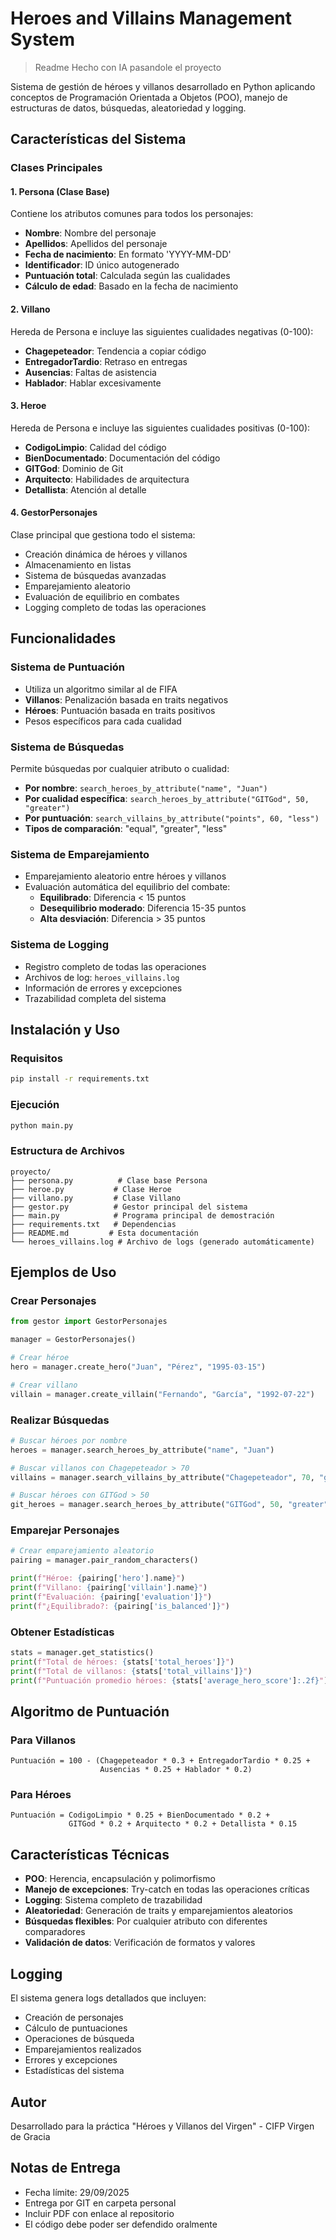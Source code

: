 # Heroes and Villains Management System

> Readme Hecho con IA pasandole el proyecto

Sistema de gestión de héroes y villanos desarrollado en Python aplicando conceptos de Programación Orientada a Objetos (POO), manejo de estructuras de datos, búsquedas, aleatoriedad y logging.

## Características del Sistema

### Clases Principales

#### 1. Persona (Clase Base)
Contiene los atributos comunes para todos los personajes:
- **Nombre**: Nombre del personaje
- **Apellidos**: Apellidos del personaje  
- **Fecha de nacimiento**: En formato 'YYYY-MM-DD'
- **Identificador**: ID único autogenerado
- **Puntuación total**: Calculada según las cualidades
- **Cálculo de edad**: Basado en la fecha de nacimiento

#### 2. Villano
Hereda de Persona e incluye las siguientes cualidades negativas (0-100):
- **Chagepeteador**: Tendencia a copiar código
- **EntregadorTardio**: Retraso en entregas
- **Ausencias**: Faltas de asistencia
- **Hablador**: Hablar excesivamente

#### 3. Heroe  
Hereda de Persona e incluye las siguientes cualidades positivas (0-100):
- **CodigoLimpio**: Calidad del código
- **BienDocumentado**: Documentación del código
- **GITGod**: Dominio de Git
- **Arquitecto**: Habilidades de arquitectura
- **Detallista**: Atención al detalle

#### 4. GestorPersonajes
Clase principal que gestiona todo el sistema:
- Creación dinámica de héroes y villanos
- Almacenamiento en listas
- Sistema de búsquedas avanzadas
- Emparejamiento aleatorio
- Evaluación de equilibrio en combates
- Logging completo de todas las operaciones

## Funcionalidades

### Sistema de Puntuación
- Utiliza un algoritmo similar al de FIFA
- **Villanos**: Penalización basada en traits negativos
- **Héroes**: Puntuación basada en traits positivos
- Pesos específicos para cada cualidad

### Sistema de Búsquedas
Permite búsquedas por cualquier atributo o cualidad:
- **Por nombre**: `search_heroes_by_attribute("name", "Juan")`
- **Por cualidad específica**: `search_heroes_by_attribute("GITGod", 50, "greater")`
- **Por puntuación**: `search_villains_by_attribute("points", 60, "less")`
- **Tipos de comparación**: "equal", "greater", "less"

### Sistema de Emparejamiento
- Emparejamiento aleatorio entre héroes y villanos
- Evaluación automática del equilibrio del combate:
  - **Equilibrado**: Diferencia < 15 puntos
  - **Desequilibrio moderado**: Diferencia 15-35 puntos  
  - **Alta desviación**: Diferencia > 35 puntos

### Sistema de Logging
- Registro completo de todas las operaciones
- Archivos de log: `heroes_villains.log`
- Información de errores y excepciones
- Trazabilidad completa del sistema

## Instalación y Uso

### Requisitos
```bash
pip install -r requirements.txt
```

### Ejecución
```bash
python main.py
```

### Estructura de Archivos
```
proyecto/
├── persona.py          # Clase base Persona
├── heroe.py           # Clase Heroe
├── villano.py         # Clase Villano
├── gestor.py          # Gestor principal del sistema
├── main.py            # Programa principal de demostración
├── requirements.txt   # Dependencias
├── README.md         # Esta documentación
└── heroes_villains.log # Archivo de logs (generado automáticamente)
```

## Ejemplos de Uso

### Crear Personajes
```python
from gestor import GestorPersonajes

manager = GestorPersonajes()

# Crear héroe
hero = manager.create_hero("Juan", "Pérez", "1995-03-15")

# Crear villano
villain = manager.create_villain("Fernando", "García", "1992-07-22")
```

### Realizar Búsquedas
```python
# Buscar héroes por nombre
heroes = manager.search_heroes_by_attribute("name", "Juan")

# Buscar villanos con Chagepeteador > 70
villains = manager.search_villains_by_attribute("Chagepeteador", 70, "greater")

# Buscar héroes con GITGod > 50
git_heroes = manager.search_heroes_by_attribute("GITGod", 50, "greater")
```

### Emparejar Personajes
```python
# Crear emparejamiento aleatorio
pairing = manager.pair_random_characters()

print(f"Héroe: {pairing['hero'].name}")
print(f"Villano: {pairing['villain'].name}")
print(f"Evaluación: {pairing['evaluation']}")
print(f"¿Equilibrado?: {pairing['is_balanced']}")
```

### Obtener Estadísticas
```python
stats = manager.get_statistics()
print(f"Total de héroes: {stats['total_heroes']}")
print(f"Total de villanos: {stats['total_villains']}")
print(f"Puntuación promedio héroes: {stats['average_hero_score']:.2f}")
```

## Algoritmo de Puntuación

### Para Villanos
```
Puntuación = 100 - (Chagepeteador * 0.3 + EntregadorTardio * 0.25 + 
                    Ausencias * 0.25 + Hablador * 0.2)
```

### Para Héroes  
```
Puntuación = CodigoLimpio * 0.25 + BienDocumentado * 0.2 + 
             GITGod * 0.2 + Arquitecto * 0.2 + Detallista * 0.15
```

## Características Técnicas

- **POO**: Herencia, encapsulación y polimorfismo
- **Manejo de excepciones**: Try-catch en todas las operaciones críticas
- **Logging**: Sistema completo de trazabilidad
- **Aleatoriedad**: Generación de traits y emparejamientos aleatorios
- **Búsquedas flexibles**: Por cualquier atributo con diferentes comparadores
- **Validación de datos**: Verificación de formatos y valores

## Logging

El sistema genera logs detallados que incluyen:
- Creación de personajes
- Cálculo de puntuaciones
- Operaciones de búsqueda
- Emparejamientos realizados
- Errores y excepciones
- Estadísticas del sistema

## Autor

Desarrollado para la práctica "Héroes y Villanos del Virgen" - CIFP Virgen de Gracia

## Notas de Entrega

- Fecha límite: 29/09/2025
- Entrega por GIT en carpeta personal
- Incluir PDF con enlace al repositorio
- El código debe poder ser defendido oralmente